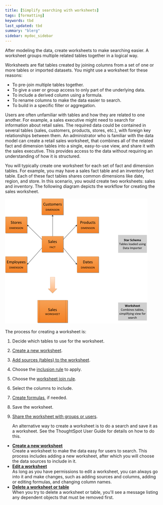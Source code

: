 ```yaml
---
title: [Simplify searching with worksheets]
tags: [formatting]
keywords: tbd
last_updated: tbd
summary: "blerg"
sidebar: mydoc_sidebar
---
```

After modeling the data, create worksheets to make searching easier. A worksheet groups multiple related tables together in a logical way.

Worksheets are flat tables created by joining columns from a set of one or more tables or imported datasets. You might use a worksheet for these reasons:

-   To pre-join multiple tables together.
-   To give a user or group access to only part of the underlying data.
-   To include a derived column using a formula.
-   To rename columns to make the data easier to search.
-   To build in a specific filter or aggregation.

Users are often unfamiliar with tables and how they are related to one another. For example, a sales executive might need to search for information about retail sales. The required data could be contained in several tables \(sales, customers, products, stores, etc.\), with foreign key relationships between them. An administrator who is familiar with the data model can create a retail sales worksheet, that combines all of the related fact and dimension tables into a single, easy-to-use view, and share it with the sales executive. This provides access to the data without requiring an understanding of how it is structured.

You will typically create one worksheet for each set of fact and dimension tables. For example, you may have a sales fact table and an inventory fact table. Each of these fact tables shares common dimensions like date, region, and store. In this scenario, you would create two worksheets: sales and inventory. The following diagram depicts the workflow for creating the sales worksheet.

![](../../images/workflow_create_worksheet.png)

The process for creating a worksheet is:

1.  Decide which tables to use for the worksheet.
2.  [Create a new worksheet](worksheet_create.html#).
3.  [Add sources \(tables\) to the worksheet](worksheet_add_tables.html#).
4.  Choose the [inclusion rule](about_inclusion_rule.html#) to apply.
5.  Choose the [worksheet join rule](progressive_joins.html#).
6.  Select the columns to include.
7.  [Create formulas](create_formula.html#), if needed.
8.  Save the worksheet.
9.  [Share the worksheet with groups or users](../data_security/share_worksheets.html#).

    An alternative way to create a worksheet is to do a search and save it as a worksheet. See the ThoughtSpot User Guide for details on how to do this.


-   **[Create a new worksheet](../../admin/worksheets/worksheet_create.html)**  
Create a worksheet to make the data easy for users to search. This process includes adding a new worksheet, after which you will choose the data sources to include in it.
-   **[Edit a worksheet](../../admin/worksheets/edit_worksheet.html)**  
As long as you have permissions to edit a worksheet, you can always go into it and make changes, such as adding sources and columns, adding or editing formulas, and changing column names.
-   **[Delete a worksheet or table](../../admin/worksheets/delete_worksheet.html)**  
When you try to delete a worksheet or table, you'll see a message listing any dependent objects that must be removed first.
